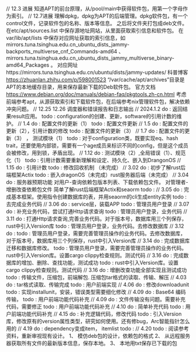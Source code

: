 // 12.3 进展
知道APT的前台原理，从/pool/main中获得软件包，用第一个字母作为索引。
// 12.7进展
理解dpkg，dpkg为APT的后端管理。dpkg软件包，有一个control文件，记录软件包的名称、版本等信息。
之后将文件夹打包成deb文件。
在etc/apt/sources.list 中保存源地址网站，从里面获取索引信息和软件包。
在var/lib/apt/lists 中保存对应网址获取的索引信息，如mirrors.tuna.tsinghua.edu.cn_ubuntu_dists_jammy-backports_multiverse_cnf_Commands-amd64
、mirrors.tuna.tsinghua.edu.cn_ubuntu_dists_jammy_multiverse_binary-amd64_Packages 。
对应网址https://mirrors.tuna.tsinghua.edu.cn/ubuntu/dists/jammy-updates/ 
科普博客 https://zhuanlan.zhihu.com/p/598001523
“/var/cache/apt/archives”目录是APT的本地缓存目录，用来保存最新下载的Deb软件包。
官方文档 https://www.debian.org/doc/manuals/debian-faq/pkgtools.zh-cn.html
考虑前端参考apt，从源获取索引和下载软件包，在后端参考nix管理软件包，解决依赖冲突问题。
// 12.25  12.26
调度器和错误报告和日志输出
// 2024.1.2
do : 返回结果result应用。
todo : configuration的创建、更新，software的引用计数的维护。
// 1.4
do : 配置文件的更新（1）
todo : 配置文件更新
// 1.5 
do : 配置文件的更新（2），引用计数的修改
todo : 配置文件的更新（3）
// 1.7
do : 配置文件的更新（3） ， 测试模块（1）
todo : 对于configuration类，既要实现eq、hash trait，还要使用内部锁，需要有一个age成员来标识不同的config，但是这个成员会被修改，用到锁，矛盾出现。
// 1.12
do : 测试模块（2）,全局错误（1）、规范化（1）
todo : 引用计数需要重新理解和设定、持久化、嵌入到DrangonOS
// 1.15
do : 引用计数
todo : 修改回收机制 （未完成）
// 3.02
do : 初步了解rust后端框架Actix
todo : 嵌入dragonOS（未完成）rust服务器后端（未完成）
// 3.04
do : 服务器预期功能 对用户-查询依赖包版本列表、下载依赖包文件。 对管理者-增删改查依赖包文件
    简单了解rust后端框架Actix和seaorm
todo :
// 3.05
do : 完成基本框架。使用指令创建数据库的表，并用seaorm的cli生成entity实例
todo : 去完成业务代码
// 3.06
do : service层，装载APP
todo : 管理员用户登录
// 3.07
do : 补充业务代码，尝试打通Http请求查询
todo : 管理员用户登录，业务代码
// 3.11
do : 打通Http请求查询,完善业务代码。对于版本号，数据库用三个列保存，rust中引入Version库
todo : 管理员用户登录，业务代码。去修改数据库
// 3.12
do : 
todo : 管理员用户登录，需要完善管理员操作的业务代码。去修改数据库，对于版本号，数据库用三个列保存，rust中引入Version库
// 3.14
do : 完成数据库迁移和数据库修改。
todo : 管理员用户登录，需要完善管理员操作的业务代码。rust中引入Version库。设置cargo clippy检查规则。测试代码
// 3.16
do : 完成数据库的增加、删除、查找功能，测试成功
todo : rust中引入Version库。设置cargo clippy检查规则。测试代码
// 3.16
do : 增删改查功能全部实现且测试成功
todo : 传输文件，压缩包，前端解包. 压缩包tar格式的读取、传输、解压
// 4.03
do : tar格式读取、传输完成
todo : 用户前端实现
// 4.06
do : 修改downloadunit
todo : 实现installunit，安装，错误类型需要细化修改
// 4.09
do : Base64 编码传输，
todo : 用户前端功能代码补充
// 4.09
do : 文件传输没有问题。需要补充代码，需要修正
todo : 用户前端功能代码补充
// 4.10
do : 简单补充代码
todo : 用户前端功能代码补充
// 4.15
do : 补充逻辑代码，修改代码
todo : 引入Version库，修改原有的version属性类型，研究如何使用。还有修bug，Arc智能指针怎么用的
// 4.19
do : dependency变成item， itemlist
todo : 
// 4.20
todo : 阅读参考资料，重新审视现有设计。
1、 模仿deb包的设计，依赖包的格式
2、 从远程服务器获取所有文件的最新版本信息，保存本地。
3、 本地用txt保存已下载的包
